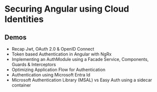 # Securing Angular using Cloud Identities

## Demos

- Recap Jwt, OAuth 2.0 & OpenID Connect
- Token based Authentication in Angular with NgRx
- Implementing an AuthModule using a Facade Service, Components, Guards & Interceptors
- Optimizing Application Flow for Authentication
- Authentication using Microsoft Entra Id
- Microsoft Authentication Library (MSAL) vs Easy Auth using a sidecar container
